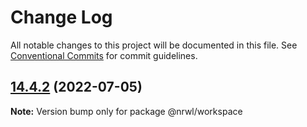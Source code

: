 # Change Log

All notable changes to this project will be documented in this file.
See [Conventional Commits](https://conventionalcommits.org) for commit guidelines.

## [14.4.2](https://github.com/nrwl/nx/compare/14.4.1...14.4.2) (2022-07-05)

**Note:** Version bump only for package @nrwl/workspace
